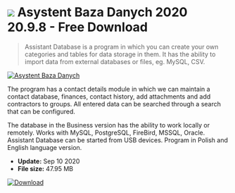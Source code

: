 # ![](https://cdn.softexe.net/static/icon/win.gif) Asystent Baza Danych 2020 20.9.8 - Free Download

> Assistant Database is a program in which you can create your own categories and tables for data storage in them. It has the ability to import data from external databases or files, eg. MySQL, CSV.

[![Asystent Baza Danych](https://gallery.dpcdn.pl/imgc/Tools/2695/g_-_420x350_1.5_-_x20110420160654_00.jpg)](https://softexe.net/win/business/other/asystent-baza-danych:hdph.html)

The program has a contact details module in which we can maintain a contact database, finances, contact history, add attachments and add contractors to groups. All entered data can be searched through a search that can be configured. 
 
 The database in the Business version has the ability to work locally or remotely. Works with MySQL, PostgreSQL, FireBird, MSSQL, Oracle. Assistant Database can be started from USB devices. Program in Polish and English language version.


- **Update:** Sep 10 2020
- **File size:** 47.95 MB

[![Download](https://cdn.softexe.net/static/img/download.png)](https://softexe.net/win/business/other/asystent-baza-danych:hdph.html)

